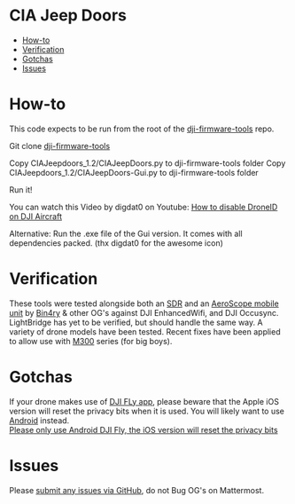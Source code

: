 # CIA Jeep Doors

* [How-to](#how-to)
* [Verification](#verification)
* [Gotchas](#gotchas)
* [Issues](#issues)

# How-to

This code expects to be run from the root of the [dji-firmware-tools](https://github.com/o-gs/dji-firmware-tools) repo. 

Git clone [dji-firmware-tools](https://github.com/o-gs/dji-firmware-tools.git)

Copy CIAJeepdoors_1.2/CIAJeepDoors.py to dji-firmware-tools folder
Copy CIAJeepdoors_1.2/CIAJeepDoors-Gui.py to dji-firmware-tools folder

Run it! 

You can watch this Video by digdat0 on Youtube:
[How to disable DroneID on DJI Aircraft](https://www.youtube.com/watch?v=Nmrn6EIOC-Q)

Alternative:
Run the .exe file of the Gui version. It comes with all dependencies packed. (thx digdat0 for the awesome icon)


# Verification
These tools were tested alongside both an [SDR](https://github.com/proto17/dji_droneid) and an [AeroScope mobile unit](https://twitter.com/Bin4ryDigit/status/1512785076932726791) by [Bin4ry](https://twitter.com/Bin4ryDigit/status/1512785088743890952) & other OG's against DJI EnhancedWifi, and DJI Occusync. LightBridge has yet to be verified, but should handle the same way.  A variety of drone models have been tested. Recent fixes have been applied to allow use with [M300](https://www.dji.com/matrice-300) series (for big boys). 

# Gotchas
If your drone makes use of [DJI FLy app](https://apps.apple.com/us/app/dji-fly/id1479649251), please beware that the Apple iOS version will reset the privacy bits when it is used. You will likely want to use [Android](https://service-adhoc.dji.com/download/app/android/3b03cb95-bc4b-4b62-b4ab-9cf977d77309) instead.  
[Please only use Android DJI Fly, the iOS version will reset the privacy bits](https://github.com/MAVProxyUser/CIAJeepDoors/blob/main/CIAJeepdoors_1.2/CIAJeepDoors.py#L256)

# Issues
Please [submit any issues via GitHub](https://github.com/MAVProxyUser/CIAJeepDoors/issues), do not Bug OG's on Mattermost. 


